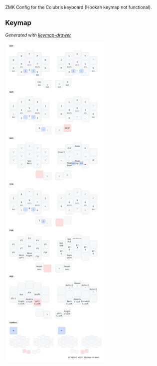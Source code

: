 ZMK Config for the Colubris keyboard (Hookah keymap not functional).

## Keymap

*Generated with [keymap-drawer](https://github.com/caksoylar/keymap-drawer)*
 
![](keymap-drawer/colubris.svg)

